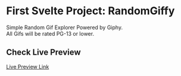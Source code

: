 # First Svelte Project: RandomGiffy
Simple Random Gif Explorer Powered by Giphy.
<br> All Gifs will be rated PG-13 or lower.
## Check Live Preview
<a href='https://vivekv707.github.io/RandomGiffy/'>Live Preview Link </a>

